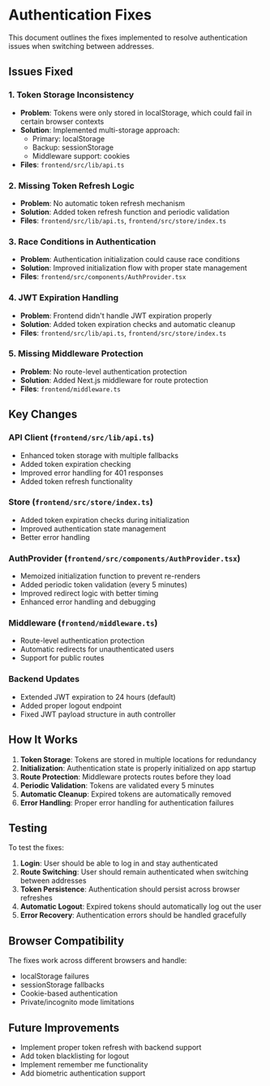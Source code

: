 # Authentication Fixes

This document outlines the fixes implemented to resolve authentication issues when switching between addresses.

## Issues Fixed

### 1. Token Storage Inconsistency
- **Problem**: Tokens were only stored in localStorage, which could fail in certain browser contexts
- **Solution**: Implemented multi-storage approach:
  - Primary: localStorage
  - Backup: sessionStorage
  - Middleware support: cookies
- **Files**: `frontend/src/lib/api.ts`

### 2. Missing Token Refresh Logic
- **Problem**: No automatic token refresh mechanism
- **Solution**: Added token refresh function and periodic validation
- **Files**: `frontend/src/lib/api.ts`, `frontend/src/store/index.ts`

### 3. Race Conditions in Authentication
- **Problem**: Authentication initialization could cause race conditions
- **Solution**: Improved initialization flow with proper state management
- **Files**: `frontend/src/components/AuthProvider.tsx`

### 4. JWT Expiration Handling
- **Problem**: Frontend didn't handle JWT expiration properly
- **Solution**: Added token expiration checks and automatic cleanup
- **Files**: `frontend/src/lib/api.ts`, `frontend/src/store/index.ts`

### 5. Missing Middleware Protection
- **Problem**: No route-level authentication protection
- **Solution**: Added Next.js middleware for route protection
- **Files**: `frontend/middleware.ts`

## Key Changes

### API Client (`frontend/src/lib/api.ts`)
- Enhanced token storage with multiple fallbacks
- Added token expiration checking
- Improved error handling for 401 responses
- Added token refresh functionality

### Store (`frontend/src/store/index.ts`)
- Added token expiration checks during initialization
- Improved authentication state management
- Better error handling

### AuthProvider (`frontend/src/components/AuthProvider.tsx`)
- Memoized initialization function to prevent re-renders
- Added periodic token validation (every 5 minutes)
- Improved redirect logic with better timing
- Enhanced error handling and debugging

### Middleware (`frontend/middleware.ts`)
- Route-level authentication protection
- Automatic redirects for unauthenticated users
- Support for public routes

### Backend Updates
- Extended JWT expiration to 24 hours (default)
- Added proper logout endpoint
- Fixed JWT payload structure in auth controller

## How It Works

1. **Token Storage**: Tokens are stored in multiple locations for redundancy
2. **Initialization**: Authentication state is properly initialized on app startup
3. **Route Protection**: Middleware protects routes before they load
4. **Periodic Validation**: Tokens are validated every 5 minutes
5. **Automatic Cleanup**: Expired tokens are automatically removed
6. **Error Handling**: Proper error handling for authentication failures

## Testing

To test the fixes:

1. **Login**: User should be able to log in and stay authenticated
2. **Route Switching**: User should remain authenticated when switching between addresses
3. **Token Persistence**: Authentication should persist across browser refreshes
4. **Automatic Logout**: Expired tokens should automatically log out the user
5. **Error Recovery**: Authentication errors should be handled gracefully

## Browser Compatibility

The fixes work across different browsers and handle:
- localStorage failures
- sessionStorage fallbacks
- Cookie-based authentication
- Private/incognito mode limitations

## Future Improvements

- Implement proper token refresh with backend support
- Add token blacklisting for logout
- Implement remember me functionality
- Add biometric authentication support 